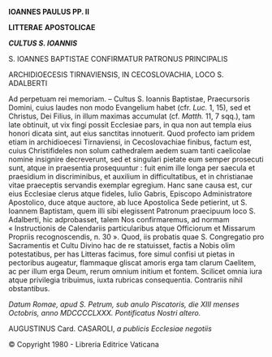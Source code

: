 **IOANNES PAULUS PP. II**

**LITTERAE** **APOSTOLICAE**

***CULTUS S. IOANNIS***

S. IOANNES BAPTISTAE CONFIRMATUR PATRONUS PRINCIPALIS

ARCHIDIOECESIS TIRNAVIENSIS, IN CECOSLOVACHIA, LOCO S. ADALBERTI

Ad perpetuam rei memoriam. – Cultus S. Ioannis Baptistae, Praecursoris Domini, cuius laudes non modo Evangelium habet (cfr. *Luc.* 1, 15), sed et Christus, Dei Filius, in illum maximas accumulat (cf. *Matth.* 11, 7 sqq.), tam late obtinuit, ut vix fingi possit Ecclesiae pars, in qua non aut templa eius honori dicata sint, aut eius sanctitas innotuerit. Quοd profecto iam pridem etiam in archidioecesi Tirnaviensi, in Cecoslovachiae finibus, factum est, cuius Christifideles non solum cathedralem aedem suam tanti caelicolae nomine insignire decreverunt, sed et singulari pietate eum semper prosecuti sunt, atque in praesentia prosequuntur : fuit enim ille longa per saecula et praesidium in discriminibus, et auxilium in difficultatibus, et in christianae vitae praeceptis servandis exemplar egregium. Hanc sane causa est, cur eius Ecclesiae clerus atque fideles, Iulio Gabris, Episcopo Administratore Apostolico, duce atque auctore, ab luce Apostolica Sede petierint, ut S. Ioannem Baptistam, quem illi sibi elegissent Patronum praecipuum loco S. Adalberti, hic adprobasset, talem Nos confirmaremus, ad normam « Instructionis de Calendariis particularibus atque Officiorum et Missarum Propriis recognoscendis, n. 30 ». Quod, iis probatis quae S. Congregatio pro Sacramentis et Cultu Divino hac de re statuisset, factis a Nobis olim potestatibus, per has Litteras facimus, fore simul confisi ut pietas in pectoribus augeatur, flammaque gliscat amoris erga tam clarum Caelitem, ac per illum erga Deum, rerum omnium initium et fontem. Scilicet omnia iura atque privilegia tribuimus, iuxta rubricas consequentia. Contrariis nihil obstantibus.

*Datum Romae, apud S. Petrum, sub anulo Piscatoris, die XIII menses Octobris, annο MDCCCCLXXX. Pontificatus Nostri altero.*

AUGUSTINUS Card. CASAROLI, *a publicis Ecclesiae negotiis*

© Copyright 1980 - Libreria Editrice Vaticana